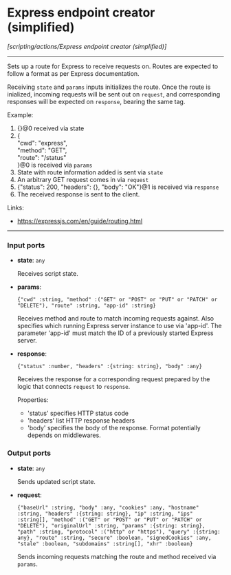# Express endpoint creator (simplified)

_[scripting/actions/Express endpoint creator (simplified)]_

---

Sets up a route for Express to receive requests on. Routes are expected to follow a format as per Express documentation.  
  
Receiving `state` and `params` inputs initializes the route. Once the route is inialized, incoming requests will be sent out on `request`, and corresponding responses will be expected on `response`, bearing the same tag.  
  
Example:  
1. {}@0 received via state  
2. {  
  "cwd": "express",  
  "method": "GET",  
  "route": "/status"  
}@0 is received via `params`  
3. State with route information added is sent via `state`  
4. An arbitrary GET request comes in via `request`  
5. {"status": 200, "headers": {}, "body": "OK"}@1 is received via `response`  
6. The received response is sent to the client.  
  
Links:  
* https://expressjs.com/en/guide/routing.html  

---

### Input ports

* __state__: ` any `

    Receives script state.


* __params__: 
    ```
    {"cwd" :string, "method" :("GET" or "POST" or "PUT" or "PATCH" or "DELETE"), "route" :string, "app-id" :string}
    ```

    Receives method and route to match incoming requests against. Also specifies which running Express server instance to use via 'app-id'. The parameter 'app-id' must match the ID of a previously started Express server.


* __response__: 
    ```
    {"status" :number, "headers" :{string: string}, "body" :any}
    ```

    Receives the response for a corresponding request prepared by the logic that connects `request` to `response`.
    
    Properties:
    * 'status' specifies HTTP status code
    * 'headers' list HTTP response headers
    * 'body' specifies the body of the response. Format potentially depends on middlewares.

### Output ports

* __state__: ` any `

    Sends updated script state.


* __request__: 
    ```
    {"baseUrl" :string, "body" :any, "cookies" :any, "hostname" :string, "headers" :{string: string}, "ip" :string, "ips" :string[], "method" :("GET" or "POST" or "PUT" or "PATCH" or "DELETE"), "originalUrl" :string, "params" :{string: string}, "path" :string, "protocol" :("http" or "https"), "query" :{string: any}, "route" :string, "secure" :boolean, "signedCookies" :any, "stale" :boolean, "subdomains" :string[], "xhr" :boolean}
    ```

    Sends incoming requests matching the route and method received via `params`.

